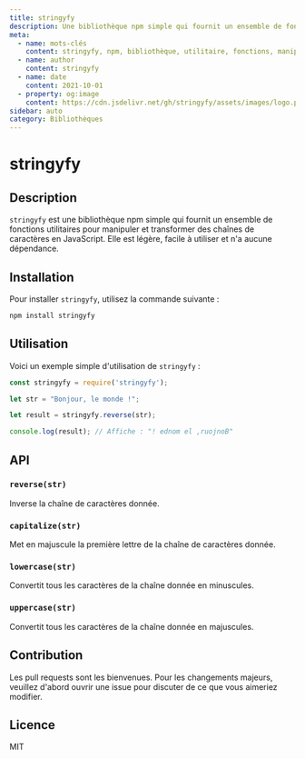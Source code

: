 ```yaml
---
title: stringyfy
description: Une bibliothèque npm simple qui fournit un ensemble de fonctions utilitaires pour manipuler et transformer des chaînes de caractères en JavaScript.
meta:
  - name: mots-clés
    content: stringyfy, npm, bibliothèque, utilitaire, fonctions, manipuler, transformer, chaînes de caractères, JavaScript
  - name: author
    content: stringyfy
  - name: date
    content: 2021-10-01
  - property: og:image
    content: https://cdn.jsdelivr.net/gh/stringyfy/assets/images/logo.png
sidebar: auto
category: Bibliothèques
---
```


# stringyfy

## Description

`stringyfy` est une bibliothèque npm simple qui fournit un ensemble de fonctions utilitaires pour manipuler et transformer des chaînes de caractères en JavaScript. Elle est légère, facile à utiliser et n'a aucune dépendance.

## Installation

Pour installer `stringyfy`, utilisez la commande suivante :

```bash
npm install stringyfy
```

## Utilisation

Voici un exemple simple d'utilisation de `stringyfy` :

```javascript
const stringyfy = require('stringyfy');

let str = "Bonjour, le monde !";

let result = stringyfy.reverse(str);

console.log(result); // Affiche : "! ednom el ,ruojnoB"
```

## API

### `reverse(str)`

Inverse la chaîne de caractères donnée.

### `capitalize(str)`

Met en majuscule la première lettre de la chaîne de caractères donnée.

### `lowercase(str)`

Convertit tous les caractères de la chaîne donnée en minuscules.

### `uppercase(str)`

Convertit tous les caractères de la chaîne donnée en majuscules.

## Contribution

Les pull requests sont les bienvenues. Pour les changements majeurs, veuillez d'abord ouvrir une issue pour discuter de ce que vous aimeriez modifier.

## Licence

MIT
